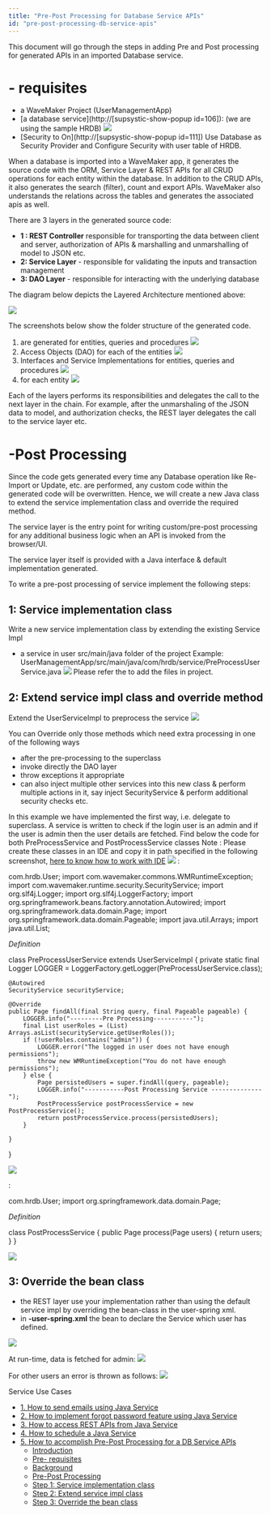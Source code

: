 ```yaml
---
title: "Pre-Post Processing for Database Service APIs"
id: "pre-post-processing-db-service-apis"
---
```


This document will go through the steps in adding Pre and Post processing for generated APIs in an imported Database service.

# **\- requisites**

- a WaveMaker Project (UserManagementApp)
- [a database service](http://[supsystic-show-popup id=106]): (we are using the sample HRDB) [![](../assets/hrdb.png)](../assets/hrdb.png)
- [Security to On](http://[supsystic-show-popup id=111]) Use Database as Security Provider and Configure Security with user table of HRDB.

When a database is imported into a WaveMaker app, it generates the source code with the ORM, Service Layer & REST APIs for all CRUD operations for each entity within the database. In addition to the CRUD APIs, it also generates the search (filter), count and export APIs. WaveMaker also understands the relations across the tables and generates the associated apis as well.

There are 3 layers in the generated source code:

- **1 : REST Controller** responsible for transporting the data between client and server, authorization of APIs & marshalling and unmarshalling of model to JSON etc.
- **2: Service Layer** \- responsible for validating the inputs and transaction management
- **3: DAO Layer** - responsible for interacting with the underlying database

The diagram below depicts the Layered Architecture mentioned above:

[![](../assets/word-image-155.png)](../assets/word-image-155.png)

The screenshots below show the folder structure of the generated code.

1. are generated for entities, queries and procedures [![](../assets/word-image-156.png)](../assets/word-image-156.png)
2. Access Objects (DAO) for each of the entities [![](../assets/word-image-157.png)](../assets/word-image-157.png)
3. Interfaces and Service Implementations for entities, queries and procedures [![](../assets/word-image-158.png)](../assets/word-image-158.png)
4. for each entity [![](../assets/word-image-159.png)](../assets/word-image-159.png)

Each of the layers performs its responsibilities and delegates the call to the next layer in the chain. For example, after the unmarshaling of the JSON data to model, and authorization checks, the REST layer delegates the call to the service layer etc.

# \-Post Processing

Since the code gets generated every time any Database operation like Re-Import or Update, etc. are performed, any custom code within the generated code will be overwritten. Hence, we will create a new Java class to extend the service implementation class and override the required method.

The service layer is the entry point for writing custom/pre-post processing for any additional business logic when an API is invoked from the browser/UI.

The service layer itself is provided with a Java interface & default implementation generated.

To write a pre-post processing of service implement the following steps:

## 1: Service implementation class

Write a new service implementation class by extending the existing Service Impl

- a service in user src/main/java folder of the project Example: UserManagementApp/src/main/java/com/hrdb/service/PreProcessUserService.java ![](../assets/word-image-160.png) Please refer the [](/learn/app-development/services/3rd-party-libraries/#resource-files) to add the files in project.

## 2: Extend service impl class and override method

Extend the UserServiceImpl to preprocess the service ![](../assets/word-image-161.png)

You can Override only those methods which need extra processing in one of the following ways

- after the pre-processing to the superclass
- invoke directly the DAO layer
- throw exceptions it appropriate
- can also inject multiple other services into this new class & perform multiple actions in it, say inject SecurityService & perform additional security checks etc.

In this example we have implemented the first way, i.e. delegate to superclass. A service is written to check if the login user is an admin and if the user is admin then the user details are fetched. Find below the code for both PreProcessService and PostProcessService classes Note : Please create these classes in an IDE and copy it in path specified in the following screenshot, [here to know how to work with IDE](/learn/app-development/dev-integration/extending-application-using-ides/) ![](../assets/word-image-162a.png)  :

 com.hrdb.User;
import com.wavemaker.commons.WMRuntimeException;
import com.wavemaker.runtime.security.SecurityService;
import org.slf4j.Logger;
import org.slf4j.LoggerFactory;
import org.springframework.beans.factory.annotation.Autowired;
import org.springframework.data.domain.Page;
import org.springframework.data.domain.Pageable;
import java.util.Arrays;
import java.util.List;

_Definition_

 class PreProcessUserService extends UserServiceImpl {
    private static final Logger LOGGER = LoggerFactory.getLogger(PreProcessUserService.class);

    @Autowired
    SecurityService securityService;

    @Override
    public Page findAll(final String query, final Pageable pageable) {
        LOGGER.info("---------Pre Processing-----------");
        final List userRoles = (List) Arrays.asList(securityService.getUserRoles());
        if (!userRoles.contains("admin")) {
            LOGGER.error("The logged in user does not have enough permissions");
            throw new WMRuntimeException("You do not have enough permissions");
        } else {
            Page persistedUsers = super.findAll(query, pageable);
            LOGGER.info("-----------Post Processing Service --------------");
            PostProcessService postProcessService = new PostProcessService();
            return postProcessService.process(persistedUsers);
        }

    }
}

![](../assets/word-image-162.png)

:

 com.hrdb.User;
import org.springframework.data.domain.Page;

_Definition_

 class PostProcessService {
    public Page process(Page users) {
        return users;
    }
}

![](../assets/word-image-163.png)

## 3: Override the bean class

- the REST layer use your implementation rather than using the default service impl by overriding the bean-class in the user-spring xml.
- in **\-user-spring.xml** the bean to declare the Service which user has defined.

![](../assets/word-image-164.png)

At run-time, data is fetched for admin: ![](../assets/word-image-165.png)

For other users an error is thrown as follows: ![](../assets/word-image-166.png)

Service Use Cases

- [1\. How to send emails using Java Service](/learn/how-tos/sending-email-using-java-service/)
- [2\. How to implement forgot password feature using Java Service](/learn/how-tos/implementing-forgot-password-feature-using-java-service/)
- [3\. How to access REST APIs from Java Service](/learn/how-tos/accessing-rest-apis-java-service/)
- [4\. How to schedule a Java Service](/learn/how-tos/scheduling-java-service/)
- [5\. How to accomplish Pre-Post Processing for a DB Service APIs](/learn/how-tos/pre-post-processing-db-service-apis/)
    - [Introduction](#post-15541-_yhcaftcsao2l)
    - [Pre- requisites](#post-15541-_o3zunah3x1k6)
    - [Background](#post-15541-_gqy1z71bvxg0)
    - [Pre-Post Processing](#post-15541-_3waubt1z9n6d)
    - [Step 1: Service implementation class](#post-15541-_vkamxnxfo5yn)
    - [Step 2: Extend service impl class](#post-15541-_3ah5wvvmf3pa)
    - [Step 3: Override the bean class](#post-15541-_4lxw8svzi5oz)
